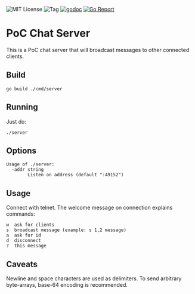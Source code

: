 ![MIT License](https://img.shields.io/badge/license-MIT-blue.svg)
![Tag](https://img.shields.io/github/tag/disq/msghub.svg)
[![godoc](https://img.shields.io/badge/godoc-reference-blue.svg)](https://godoc.org/github.com/disq/msghub)
[![Go Report](https://goreportcard.com/badge/github.com/disq/msghub)](https://goreportcard.com/report/github.com/disq/msghub)

# PoC Chat Server

This is a PoC chat server that will broadcast messages to other connected clients.

## Build

    go build ./cmd/server

## Running

Just do:

    ./server

## Options

    Usage of ./server:
      -addr string
            Listen on address (default ":49152")

## Usage

Connect with telnet. The welcome message on connection explains commands:

    w  ask for clients
    s  broadcast message (example: s 1,2 message)
    a  ask for id
    d  disconnect
    ?  this message

## Caveats

Newline and space characters are used as delimiters. To send arbitrary byte-arrays, base-64 encoding is recommended.
